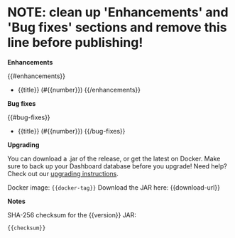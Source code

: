 # NOTE: clean up 'Enhancements' and 'Bug fixes' sections and remove this line before publishing!

**Enhancements**

{{#enhancements}}
*  {{title}} (#{{number}})
{{/enhancements}}

**Bug fixes**

{{#bug-fixes}}
*  {{title}} (#{{number}})
{{/bug-fixes}}

**Upgrading**

You can download a .jar of the release, or get the latest on Docker. Make sure to back up your Dashboard
database before you upgrade! Need help? Check out our
[upgrading instructions](https://metabase.com/docs/latest/operations-guide/upgrading-metabase.html).

Docker image: `{{docker-tag}}`
Download the JAR here: {{download-url}}

**Notes**

SHA-256 checksum for the {{version}} JAR:

```
{{checksum}}
```
